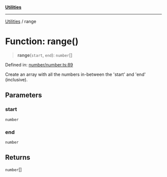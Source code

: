 [**Utilities**](../README.md)

***

[Utilities](../README.md) / range

# Function: range()

> **range**(`start`, `end`): `number`[]

Defined in: [number/number.ts:89](https://github.com/noobiept/utilities/blob/786efe35015e1a6c21914057e8b0d5fc10429d8e/source/number/number.ts#L89)

Create an array with all the numbers in-between the 'start' and 'end' (inclusive).

## Parameters

### start

`number`

### end

`number`

## Returns

`number`[]
